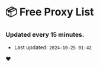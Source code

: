 # :package: Free Proxy List
### Updated every 15 minutes.

- Last updated: `2024-10-25 01:42`

:heart:
